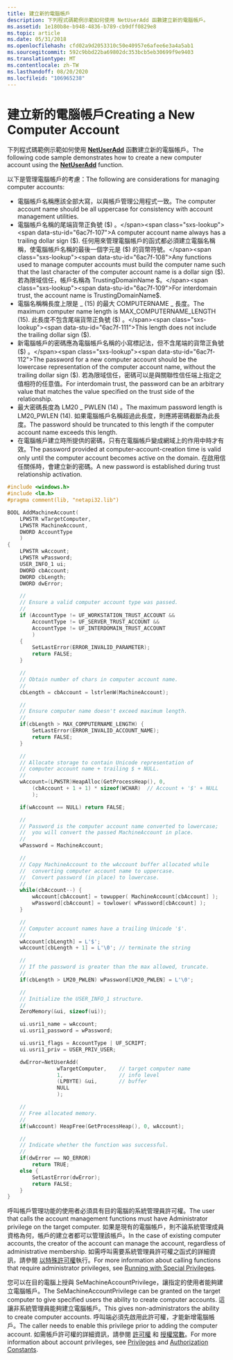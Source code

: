 ```yaml
---
title: 建立新的電腦帳戶
description: 下列程式碼範例示範如何使用 NetUserAdd 函數建立新的電腦帳戶。
ms.assetid: 1e180b8e-b948-4836-b789-cb9dff0829e8
ms.topic: article
ms.date: 05/31/2018
ms.openlocfilehash: cfd02a9d2053310c50e40957e6afee6e3a4a5ab1
ms.sourcegitcommit: 592c9bbd22ba69802dc353bcb5eb30699f9e9403
ms.translationtype: MT
ms.contentlocale: zh-TW
ms.lasthandoff: 08/20/2020
ms.locfileid: "106965238"
---
```

# <a name="creating-a-new-computer-account"></a><span data-ttu-id="6ac7f-103">建立新的電腦帳戶</span><span class="sxs-lookup"><span data-stu-id="6ac7f-103">Creating a New Computer Account</span></span>

<span data-ttu-id="6ac7f-104">下列程式碼範例示範如何使用 [**NetUserAdd**](/windows/desktop/api/Lmaccess/nf-lmaccess-netuseradd) 函數建立新的電腦帳戶。</span><span class="sxs-lookup"><span data-stu-id="6ac7f-104">The following code sample demonstrates how to create a new computer account using the [**NetUserAdd**](/windows/desktop/api/Lmaccess/nf-lmaccess-netuseradd) function.</span></span>

<span data-ttu-id="6ac7f-105">以下是管理電腦帳戶的考慮：</span><span class="sxs-lookup"><span data-stu-id="6ac7f-105">The following are considerations for managing computer accounts:</span></span>

-   <span data-ttu-id="6ac7f-106">電腦帳戶名稱應該全部大寫，以與帳戶管理公用程式一致。</span><span class="sxs-lookup"><span data-stu-id="6ac7f-106">The computer account name should be all uppercase for consistency with account management utilities.</span></span>
-   <span data-ttu-id="6ac7f-107">電腦帳戶名稱的尾端貨幣正負號 ($) 。</span><span class="sxs-lookup"><span data-stu-id="6ac7f-107">A computer account name always has a trailing dollar sign ($).</span></span> <span data-ttu-id="6ac7f-108">任何用來管理電腦帳戶的函式都必須建立電腦名稱稱，使電腦帳戶名稱的最後一個字元是 ($) 的貨幣符號。</span><span class="sxs-lookup"><span data-stu-id="6ac7f-108">Any functions used to manage computer accounts must build the computer name such that the last character of the computer account name is a dollar sign ($).</span></span> <span data-ttu-id="6ac7f-109">若為限域信任，帳戶名稱為 TrustingDomainName $。</span><span class="sxs-lookup"><span data-stu-id="6ac7f-109">For interdomain trust, the account name is TrustingDomainName$.</span></span>
-   <span data-ttu-id="6ac7f-110">電腦名稱稱長度上限是 \_ (15) 的最大 COMPUTERNAME \_ 長度。</span><span class="sxs-lookup"><span data-stu-id="6ac7f-110">The maximum computer name length is MAX\_COMPUTERNAME\_LENGTH (15).</span></span> <span data-ttu-id="6ac7f-111">此長度不包含尾端貨幣正負號 ($) 。</span><span class="sxs-lookup"><span data-stu-id="6ac7f-111">This length does not include the trailing dollar sign ($).</span></span>
-   <span data-ttu-id="6ac7f-112">新電腦帳戶的密碼應為電腦帳戶名稱的小寫標記法，但不含尾端的貨幣正負號 ($) 。</span><span class="sxs-lookup"><span data-stu-id="6ac7f-112">The password for a new computer account should be the lowercase representation of the computer account name, without the trailing dollar sign ($).</span></span> <span data-ttu-id="6ac7f-113">若為限域信任，密碼可以是與關聯性信任端上指定之值相符的任意值。</span><span class="sxs-lookup"><span data-stu-id="6ac7f-113">For interdomain trust, the password can be an arbitrary value that matches the value specified on the trust side of the relationship.</span></span>
-   <span data-ttu-id="6ac7f-114">最大密碼長度為 LM20 \_ PWLEN (14) 。</span><span class="sxs-lookup"><span data-stu-id="6ac7f-114">The maximum password length is LM20\_PWLEN (14).</span></span> <span data-ttu-id="6ac7f-115">如果電腦帳戶名稱超過此長度，則應將密碼截斷為此長度。</span><span class="sxs-lookup"><span data-stu-id="6ac7f-115">The password should be truncated to this length if the computer account name exceeds this length.</span></span>
-   <span data-ttu-id="6ac7f-116">在電腦帳戶建立時所提供的密碼，只有在電腦帳戶變成網域上的作用中時才有效。</span><span class="sxs-lookup"><span data-stu-id="6ac7f-116">The password provided at computer-account-creation time is valid only until the computer account becomes active on the domain.</span></span> <span data-ttu-id="6ac7f-117">在啟用信任關係時，會建立新的密碼。</span><span class="sxs-lookup"><span data-stu-id="6ac7f-117">A new password is established during trust relationship activation.</span></span>


```C++
#include <windows.h>
#include <lm.h>
#pragma comment(lib, "netapi32.lib")

BOOL AddMachineAccount(
    LPWSTR wTargetComputer,
    LPWSTR MachineAccount,
    DWORD AccountType
    )
{
    LPWSTR wAccount;
    LPWSTR wPassword;
    USER_INFO_1 ui;
    DWORD cbAccount;
    DWORD cbLength;
    DWORD dwError;

    //
    // Ensure a valid computer account type was passed.
    //
    if (AccountType != UF_WORKSTATION_TRUST_ACCOUNT &&
        AccountType != UF_SERVER_TRUST_ACCOUNT &&
        AccountType != UF_INTERDOMAIN_TRUST_ACCOUNT
        ) 
    {
        SetLastError(ERROR_INVALID_PARAMETER);
        return FALSE;
    }

    //
    // Obtain number of chars in computer account name.
    //
    cbLength = cbAccount = lstrlenW(MachineAccount);

    //
    // Ensure computer name doesn't exceed maximum length.
    //
    if(cbLength > MAX_COMPUTERNAME_LENGTH) {
        SetLastError(ERROR_INVALID_ACCOUNT_NAME);
        return FALSE;
    }

    //
    // Allocate storage to contain Unicode representation of
    // computer account name + trailing $ + NULL.
    //
    wAccount=(LPWSTR)HeapAlloc(GetProcessHeap(), 0,
        (cbAccount + 1 + 1) * sizeof(WCHAR)  // Account + '$' + NULL
        );

    if(wAccount == NULL) return FALSE;

    //
    // Password is the computer account name converted to lowercase;
    //  you will convert the passed MachineAccount in place.
    //
    wPassword = MachineAccount;

    //
    // Copy MachineAccount to the wAccount buffer allocated while
    //  converting computer account name to uppercase.
    //  Convert password (in place) to lowercase.
    //
    while(cbAccount--) {
        wAccount[cbAccount] = towupper( MachineAccount[cbAccount] );
        wPassword[cbAccount] = towlower( wPassword[cbAccount] );
    }

    //
    // Computer account names have a trailing Unicode '$'.
    //
    wAccount[cbLength] = L'$';
    wAccount[cbLength + 1] = L'\0'; // terminate the string

    //
    // If the password is greater than the max allowed, truncate.
    //
    if(cbLength > LM20_PWLEN) wPassword[LM20_PWLEN] = L'\0';

    //
    // Initialize the USER_INFO_1 structure.
    //
    ZeroMemory(&ui, sizeof(ui));

    ui.usri1_name = wAccount;
    ui.usri1_password = wPassword;

    ui.usri1_flags = AccountType | UF_SCRIPT;
    ui.usri1_priv = USER_PRIV_USER;

    dwError=NetUserAdd(
                wTargetComputer,    // target computer name
                1,                  // info level
                (LPBYTE) &ui,       // buffer
                NULL
                );

    //
    // Free allocated memory.
    //
    if(wAccount) HeapFree(GetProcessHeap(), 0, wAccount);

    //
    // Indicate whether the function was successful.
    //
    if(dwError == NO_ERROR)
        return TRUE;
    else {
        SetLastError(dwError);
        return FALSE;
    }
}
```



<span data-ttu-id="6ac7f-118">呼叫帳戶管理功能的使用者必須具有目的電腦的系統管理員許可權。</span><span class="sxs-lookup"><span data-stu-id="6ac7f-118">The user that calls the account management functions must have Administrator privilege on the target computer.</span></span> <span data-ttu-id="6ac7f-119">如果是現有的電腦帳戶，則不論系統管理成員資格為何，帳戶的建立者都可以管理該帳戶。</span><span class="sxs-lookup"><span data-stu-id="6ac7f-119">In the case of existing computer accounts, the creator of the account can manage the account, regardless of administrative membership.</span></span> <span data-ttu-id="6ac7f-120">如需呼叫需要系統管理員許可權之函式的詳細資訊，請參閱 [以特殊許可權](/windows/desktop/SecBP/running-with-special-privileges)執行。</span><span class="sxs-lookup"><span data-stu-id="6ac7f-120">For more information about calling functions that require administrator privileges, see [Running with Special Privileges](/windows/desktop/SecBP/running-with-special-privileges).</span></span>

<span data-ttu-id="6ac7f-121">您可以在目的電腦上授與 SeMachineAccountPrivilege，讓指定的使用者能夠建立電腦帳戶。</span><span class="sxs-lookup"><span data-stu-id="6ac7f-121">The SeMachineAccountPrivilege can be granted on the target computer to give specified users the ability to create computer accounts.</span></span> <span data-ttu-id="6ac7f-122">這讓非系統管理員能夠建立電腦帳戶。</span><span class="sxs-lookup"><span data-stu-id="6ac7f-122">This gives non-administrators the ability to create computer accounts.</span></span> <span data-ttu-id="6ac7f-123">呼叫端必須先啟用此許可權，才能新增電腦帳戶。</span><span class="sxs-lookup"><span data-stu-id="6ac7f-123">The caller needs to enable this privilege prior to adding the computer account.</span></span> <span data-ttu-id="6ac7f-124">如需帳戶許可權的詳細資訊，請參閱 [許可權](/windows/desktop/SecAuthZ/privileges) 和 [授權常數](/windows/desktop/SecAuthZ/authorization-constants)。</span><span class="sxs-lookup"><span data-stu-id="6ac7f-124">For more information about account privileges, see [Privileges](/windows/desktop/SecAuthZ/privileges) and [Authorization Constants](/windows/desktop/SecAuthZ/authorization-constants).</span></span>

 

 